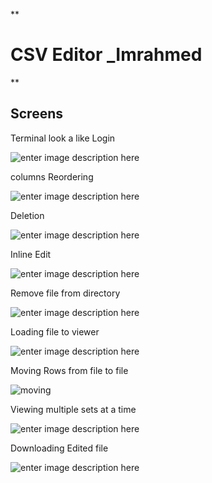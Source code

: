 **

# CSV Editor _Imrahmed

**

## Screens

Terminal look a like Login

![enter image description here](https://media.giphy.com/media/14uQMkQjz6G0a4mXas/giphy.gif)

columns Reordering

![enter image description here](https://media.giphy.com/media/2yqyOgJzfsurm3PWhy/giphy.gif)

Deletion

![enter image description here](https://media.giphy.com/media/ZcbluoFVQq7AgCBywV/giphy.gif)

Inline Edit

![enter image description here](https://media.giphy.com/media/9D558wxlT3arSDCwMa/giphy.gif)

Remove file from directory

![enter image description here](https://media.giphy.com/media/g0greh3H0jnwDKNH0s/giphy.gif)

Loading file to viewer

![enter image description here](https://media.giphy.com/media/loysld1HdEvOizAsvk/giphy.gif)

Moving Rows from file to file

![moving](https://media.giphy.com/media/1zjPIFrIz3aKNK3yGX/giphy.gif)

Viewing multiple sets at a time

![enter image description here](https://media.giphy.com/media/9XWjfCXB8D8QP19rxB/giphy.gif)

Downloading Edited file

![enter image description here](https://media.giphy.com/media/8OSbA5DeJZEM9vymed/giphy.gif)
